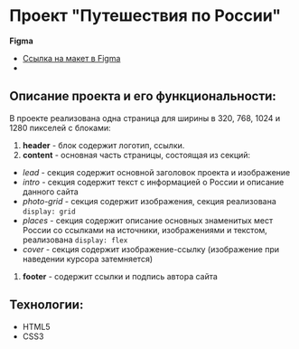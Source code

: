# Проект "Путешествия по России"

**Figma**

* [Ссылка на макет в Figma](https://www.figma.com/file/5S2WSbEFL6awjVWJ0NWL8Q/Sprint-3_-Russia-_-desktop-mobile?node-id=28503%3A0)
* 

**Описание проекта и его функциональности:**
--

В проекте реализована одна страница для ширины в 320, 768, 1024 и 1280 пикселей с блоками:
1. **header** - блок содержит логотип, ссылки.
2. **content** - основная часть страницы, состоящая из секций:
- *lead* - секция содержит основной заголовок проекта и изображение
- *intro* - секция содержит текст с информацией о России и  описание данного сайта
- *photo-grid* - секция содержит изображения, секция реализована `display: grid`
- *places* - секция содержит описание основных знаменитых мест России со ссылками на источники, изображениями и текстом, реализована `display: flex`
- *cover* - секция содержит изображение-ссылку (изображение при наведении курсора затемняется)
1. **footer** - содержит ссылки и подпись автора сайта

**Технологии:**
--
* HTML5 
* CSS3
